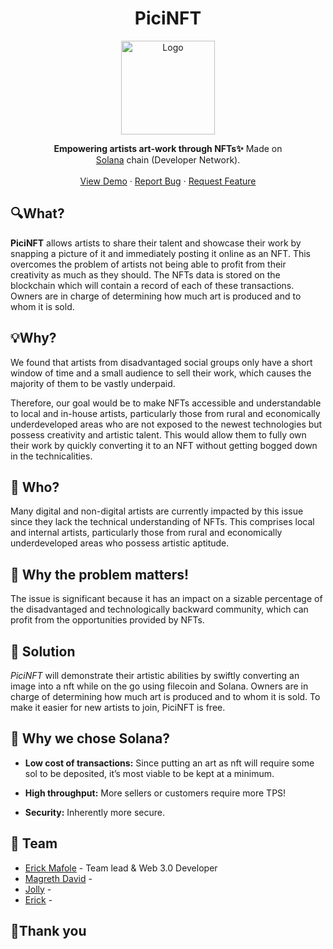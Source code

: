 <h1 align="center">PiciNFT</h1>

<p align="center">
  <img src="https://user-images.githubusercontent.com/56643117/189768647-86da362e-21cc-42a4-86f4-be379e572ca6.png" align="center" alt="Logo" width="150" height="150">
 </p>
 
 <p align="center"><b>Empowering artists art-work through NFTs✨</b> Made on<br> <a href="https://solana.com/">Solana</a> chain (Developer Network).
<br><br>
    <a href="#">View Demo</a>
    ·
    <a href="https://github.com/4xMafole/piciNFT/issues">Report Bug</a>
    ·
    <a href="https://github.com/4xMafole/piciNFT/issues">Request Feature</a>
</p>

## 🔍What?
**PiciNFT** allows artists to share their talent and showcase their work by snapping a picture of it and immediately posting it online as an NFT. This overcomes the problem of artists not being able to profit from their creativity as much as they should. The NFTs data is stored on the blockchain which will contain a record of each of these transactions. Owners are in charge of determining how much art is produced and to whom it is sold.

## 💡Why?
 We found that artists from disadvantaged social groups only have a short window of time and a small audience to sell their work, which causes the majority of them to be vastly underpaid.

Therefore, our goal would be to make NFTs accessible and understandable to local and in-house artists, particularly those from rural and economically underdeveloped areas who are not exposed to the newest technologies but possess creativity and artistic talent. This would allow them to fully own their work by quickly converting it to an NFT without getting bogged down in the technicalities.


## 🤔 Who?
Many digital and non-digital artists are currently impacted by this issue since they lack the technical understanding of NFTs. This comprises local and internal artists, particularly those from rural and economically underdeveloped areas who possess artistic aptitude.

## 😤 Why the problem matters!
The issue is significant because it has an impact on a sizable percentage of the disadvantaged and technologically backward community, which can profit from the opportunities provided by NFTs.

## 🧠 Solution
_PiciNFT_ will demonstrate their artistic abilities by swiftly converting an image into a nft while on the go using filecoin and Solana. Owners are in charge of determining how much art is produced and to whom it is sold. To make it easier for new artists to join, PiciNFT is free.

## 🏅 Why we chose Solana?
- **Low cost of transactions:** Since putting an art as nft will require some sol to be deposited, it’s most viable to be kept at a minimum.

- **High throughput:** More sellers or customers require more TPS!
- **Security:** Inherently more secure.

<!-- ## 💸 Business Model -->
<!-- - **First 3 NFTs will be generated for free**, to increase user adoption and increase engagement.
- Once an NFT is sold, a certain percentage of the price would be cut, to compensate for the gas fees of the FREE NFTs.
- After any of the first 3 NFTs’ is sold, the artist shall have to pay for gas fees for generating any new NFTs.
- The artist shall be able to promote their works by paying a minimal advertising fees to the platform and their work will be promoted as sponsored or advertised content.  -->

## 🤝 Team 
- [Erick Mafole](https://4xmafole.github.io/) - Team lead & Web 3.0 Developer
- [Magreth David]() -
- [Jolly]() -
- [Erick]() - 
## 🙏Thank you



